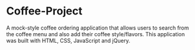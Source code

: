 # Coffee-Project
A mock-style coffee ordering application that allows users to search from the coffee menu and also add their coffee style/flavors. This application was built with HTML, CSS, JavaScript and jQuery.
